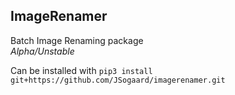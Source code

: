 ## ImageRenamer
Batch Image Renaming package  
*Alpha/Unstable*

Can be installed with `pip3 install git+https://github.com/JSogaard/imagerenamer.git`
